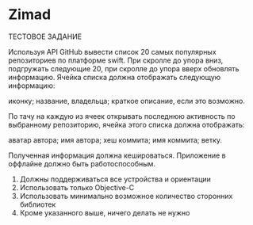 # Zimad
ТЕСТОВОЕ ЗАДАНИЕ


Используя API GitHub вывести список 20 самых популярных репозиториев по платформе swift.
При скролле до упора вниз, подгружать следующие 20, при скролле до упора вверх обновлять информацию.
Ячейка списка должна отображать следующую информацию:

иконку;
название,
владельца;
краткое описание, если это возможно.


По тачу на каждую из ячеек открывать последнюю активность по выбранному репозиторию, ячейка этого списка должна
отображать:

аватар автора;
имя автора;
хеш коммита;
имя коммита;
ветку.


Полученная информация должна кешироваться. Приложение в оффлайне должно быть работоспособным.

1. Должны поддерживаться все устройства и ориентации
2. Использовать только Objective-C
3. Использовать минимально возможное количество сторонних библиотек
4. Кроме указанного выше, ничего делать не нужно
